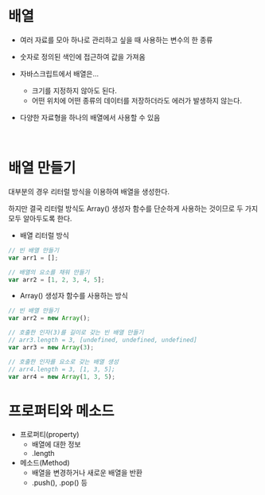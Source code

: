 # 배열

* 여러 자료를 모아 하나로 관리하고 싶을 때 사용하는 변수의 한 종류

* 숫자로 정의된 색인에 접근하여 값을 가져옴

* 자바스크립트에서 배열은...

  * 크기를 지정하지 않아도 된다.
  * 어떤 위치에 어떤 종류의 데이터를 저장하더라도 에러가 발생하지 않는다.

* 다양한 자료형을 하나의 배열에서 사용할 수 있음

  ​

# 배열 만들기

대부분의 경우 리터럴 방식을 이용하여 배열을 생성한다.

하지만 결국 리터럴 방식도 Array() 생성자 함수를 단순하게 사용하는 것이므로 두 가지 모두 알아두도록 한다.



* 배열 리터럴 방식

```javascript
// 빈 배열 만들기
var arr1 = [];

// 배열의 요소를 채워 만들기
var arr2 = [1, 2, 3, 4, 5];
```

* Array() 생성자 함수를 사용하는 방식

```javascript
// 빈 배열 만들기
var arr2 = new Array();

// 호출한 인자(3)를 길이로 갖는 빈 배열 만들기
// arr3.length = 3, [undefined, undefined, undefined]
var arr3 = new Array(3);

// 호출한 인자를 요소로 갖는 배열 생성
// arr4.length = 3, [1, 3, 5];
var arr4 = new Array(1, 3, 5);
```



# 프로퍼티와 메소드

* 프로퍼티(property)
  * 배열에 대한 정보 
  * .length
* 메소드(Method)
  * 배열을 변경하거나 새로운 배열을 반환
  * .push(), .pop()  등